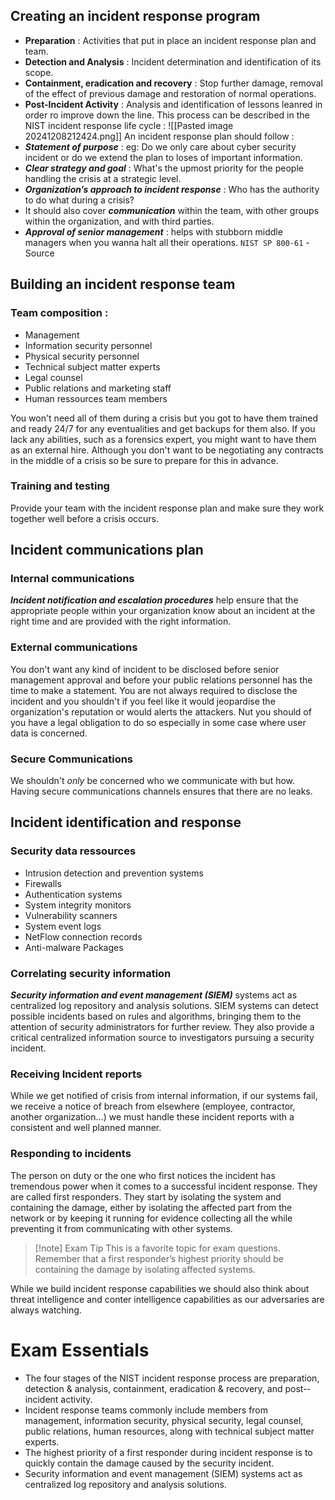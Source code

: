 ## Creating an incident response program
- **Preparation** : Activities that put in place an incident response plan and team.
- **Detection and Analysis** : Incident determination and identification of its scope.
- **Containment, eradication and recovery** : Stop further damage, removal of the effect of previous damage and restoration of normal operations.
- **Post-Incident Activity** : Analysis and identification of lessons leanred in order ro improve down the line.
This process can be described in the NIST incident response life cycle :
![[Pasted image 20241208212424.png]]
An incident response plan should follow :
- ***Statement of purpose*** : eg: Do we only care about cyber security incident or do we extend the plan to loses of important information.
- ***Clear strategy and goal*** : What's the upmost priority for the people handling the crisis at a strategic level.
- ***Organization’s approach to incident response*** : Who has the authority to do what during a crisis?
- It should also cover ***communication*** within the team, with other groups within the organization, and with third parties.
- ***Approval of senior management*** : helps with stubborn middle managers when you wanna halt all their operations.
```NIST SP 800-­61``` - Source

## Building an incident response team
### Team composition :
- Management
- Information security personnel
- Physical security personnel 
- Technical subject matter experts
- Legal counsel 
- Public relations and marketing staff
- Human ressources team members

You won't need all of them during a crisis but you got to have them trained and ready 24/7 for any eventualities and get backups for them also.
If you lack any abilities, such as a forensics expert, you might want to have them as an external hire. Although you don't want to be negotiating any contracts in the middle of a crisis so be sure to prepare for this in advance.
### Training and testing
Provide your team with the incident response plan and make sure they work together well before a crisis occurs.

## Incident communications plan
### Internal communications
***Incident notification and escalation procedures*** help ensure that the appropriate people within your organization know about an incident at the right time and are provided with the right information.
### External communications
You don't want any kind of incident to be disclosed before senior management approval and before your public relations personnel has the time to make a statement.
You are not always required to disclose the incident and you shouldn't if you feel like it would jeopardise the organization's reputation or would alerts the attackers. Nut you should of you have a legal obligation to do so especially in some case where user data is concerned.
### Secure Communications
We shouldn't *only* be concerned who we communicate with but how. Having secure communications channels ensures that there are no leaks.

## Incident identification and response
### Security data ressources
- Intrusion detection and prevention systems
- Firewalls
- Authentication systems
- System integrity monitors
- Vulnerability scanners
- System event logs
- NetFlow connection records
- Anti-malware Packages

### Correlating security information
***Security information and event management (SIEM)*** systems act as centralized log repository and analysis solutions. SIEM systems can detect possible incidents based on rules and algorithms, bringing them to the attention of security administrators for further review. They also provide a critical centralized information source to investigators pursuing a security incident.

### Receiving Incident reports
While we get notified of crisis from internal information, if our systems fail, we receive a notice of breach from elsewhere (employee, contractor, another organization...) we must handle these incident reports with a consistent and well planned manner.

### Responding to incidents
The person on duty or the one who first notices the incident has tremendous power when it comes to a successful incident response. They are called first responders.
They start by isolating the system and containing the damage, either by isolating the affected part from the network or by keeping it running for evidence collecting all the while preventing it from communicating with other systems.

> [!note] Exam Tip
> This is a favorite topic for exam questions. Remember that a first responder’s highest priority should be containing the damage by isolating affected systems.

While we build incident response capabilities we should also think about threat intelligence and conter intelligence capabilities as our adversaries are always watching.

# Exam Essentials
- The four stages of the NIST incident response process are preparation, detection & analysis, containment, eradication & recovery, and post-­incident activity.
- Incident response teams commonly include members from management, information security, physical security, legal counsel, public relations, human resources, along with technical subject matter experts.
- The highest priority of a first responder during incident response is to quickly contain the damage caused by the security incident.
- Security information and event management (SIEM) systems act as centralized log repository and analysis solutions.